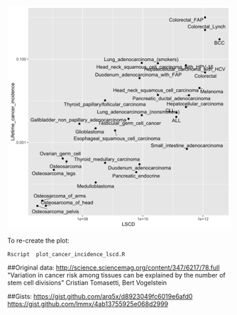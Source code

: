 ![tomasetti-vogelstein-cancer-risk](https://github.com/gatoravi/tomasetti-vogelstein-cancer-risk/blob/master/tomasetti-vogelstein-table-s1.png)

To re-create the plot:
```
Rscript  plot_cancer_incidence_lscd.R
```

##Original data:
http://science.sciencemag.org/content/347/6217/78.full
"Variation in cancer risk among tissues can be explained by the number of stem cell divisions"
Cristian Tomasetti, Bert Vogelstein

##Gists:
https://gist.github.com/arq5x/d8923049fc6019e6afd0
https://gist.github.com/lmmx/4ab13755925e068d2999

